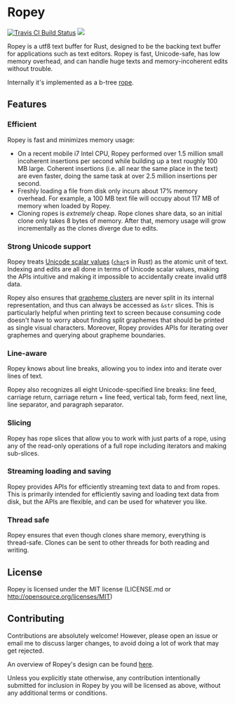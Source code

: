 # Ropey

[![Travis CI Build Status][trav-ci-img]][trav-ci] [![][crates-io-badge]][crates-io-url]

Ropey is a utf8 text buffer for Rust, designed to be the backing text buffer
for applications such as text editors.  Ropey is fast, Unicode-safe, has low
memory overhead, and can handle huge texts and memory-incoherent edits
without trouble.

Internally it's implemented as a b-tree
[rope](https://en.wikipedia.org/wiki/Rope_(data_structure)).


## Features

### Efficient

Ropey is fast and minimizes memory usage:

- On a recent mobile i7 Intel CPU, Ropey performed over 1.5 million small
  incoherent insertions per second while building up a text roughly 100 MB
  large.  Coherent insertions (i.e. all near the same place in the text) are
  even faster, doing the same task at over 2.5 million insertions per
  second.
- Freshly loading a file from disk only incurs about 17% memory overhead.  For
  example, a 100 MB text file will occupy about 117 MB of memory when loaded
  by Ropey.
- Cloning ropes is _extremely_ cheap.  Rope clones share data, so an initial
  clone only takes 8 bytes of memory.  After that, memory usage will grow
  incrementally as the clones diverge due to edits.


### Strong Unicode support
Ropey treats [Unicode scalar values](https://www.unicode.org/glossary/#unicode_scalar_value)
([`char`](https://doc.rust-lang.org/std/primitive.char.html)s in Rust) as the
atomic unit of text.  Indexing and edits are all done in terms of Unicode
scalar values, making the APIs intuitive and making it impossible to
accidentally create invalid utf8 data.

Ropey also ensures that [grapheme clusters](https://www.unicode.org/reports/tr29/#Grapheme_Cluster_Boundaries)
are never split in its internal representation, and thus can always be
accessed as `&str` slices.  This is particularly helpful when printing text
to screen because consuming code doesn't have to worry about finding split
graphemes that should be printed as single visual characters. Moreover, Ropey
provides APIs for iterating over graphemes and querying about grapheme
boundaries.


### Line-aware

Ropey knows about line breaks, allowing you to index into and iterate over
lines of text.

Ropey also recognizes all eight Unicode-specified line breaks:
line feed, carriage return, carriage return + line feed, vertical tab,
form feed, next line, line separator, and paragraph separator.


### Slicing

Ropey has rope slices that allow you to work with just parts of a rope, using
any of the read-only operations of a full rope including iterators and making
sub-slices.


### Streaming loading and saving

Ropey provides APIs for efficiently streaming text data to and from ropes.  This
is primarily intended for efficiently saving and loading text data from disk, but
the APIs are flexible, and can be used for whatever you like.


### Thread safe

Ropey ensures that even though clones share memory, everything is thread-safe.
Clones can be sent to other threads for both reading and writing.


## License

Ropey is licensed under the MIT license (LICENSE.md or http://opensource.org/licenses/MIT)


## Contributing

Contributions are absolutely welcome!  However, please open an issue or email me
to discuss larger changes, to avoid doing a lot of work that may get rejected.

An overview of Ropey's design can be found [here](design/design.md).

Unless you explicitly state otherwise, any contribution intentionally submitted
for inclusion in Ropey by you will be licensed as above, without any additional
terms or conditions.

[crates-io-badge]: https://img.shields.io/crates/v/ropey.svg
[crates-io-url]: https://crates.io/crates/ropey
[trav-ci-img]: https://travis-ci.org/cessen/ropey.svg?branch=master
[trav-ci]: https://travis-ci.org/cessen/ropey